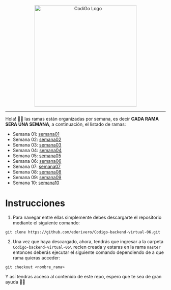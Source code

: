 <p align="center">
  <a href="https://www.tecsup.edu.pe/desarrolloweb/" target="blank"><img src="https://www.tecsup.edu.pe/desarrolloweb/img/logo-cod.svg" width="320" alt="CodiGo Logo" /></a>
</p>

---

Hola! 👋🏻 las ramas están organizadas por semana, es decir **CADA RAMA SERA UNA SEMANA**, a continuación, el listado de ramas:

- Semana 01: <a href="https://github.com/ederivero/Codigo-backend-virtual-06/tree/semana01">semana01</a>
- Semana 02: <a href="https://github.com/ederivero/Codigo-backend-virtual-06/tree/semana02">semana02</a>
- Semana 03: <a href="https://github.com/ederivero/Codigo-backend-virtual-06/tree/semana03">semana03</a>
- Semana 04: <a href="https://github.com/ederivero/Codigo-backend-virtual-06/tree/semana04">semana04</a>
- Semana 05: <a href="https://github.com/ederivero/Codigo-backend-virtual-06/tree/semana05">semana05</a>
- Semana 06: <a href="https://github.com/ederivero/Codigo-backend-virtual-06/tree/semana06">semana06</a>
- Semana 07: <a href="https://github.com/ederivero/Codigo-backend-virtual-06/tree/semana07">semana07</a>
- Semana 08: <a href="https://github.com/ederivero/Codigo-backend-virtual-06/tree/semana08">semana08</a>
- Semana 09: <a href="https://github.com/ederivero/Codigo-backend-virtual-06/tree/semana09">semana09</a>
- Semana 10: <a href="https://github.com/ederivero/Codigo-backend-virtual-06/tree/semana10">semana10</a>

# Instrucciones

1. Para navegar entre ellas simplemente debes descargarte el repositorio mediante el siguiente comando:

```
git clone https://github.com/ederivero/Codigo-backend-virtual-06.git
```

2. Una vez que haya descargado, ahora, tendrás que ingresar a la carpeta `Codigo-backend-virtual-06\` recien creada y estaras en la rama `master` entonces deberás ejecutar el siguiente comando dependiendo de a que rama quieras acceder:

```
git checkout <nombre_rama>
```

Y así tendras acceso al contenido de este repo, espero que te sea de gran ayuda 🙌🏻
